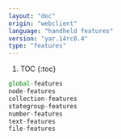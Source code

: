 ```yaml
---
layout: "doc"
origin: "webclient"
language: "handheld features"
version: "yar.14rc0.4"
type: "features"
---
```


1. TOC
{:toc}

```js
global-features
node-features
collection-features
stategroup-features
number-features
text-features
file-features
```
